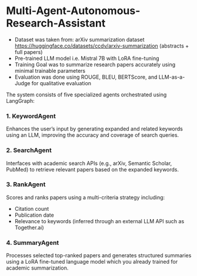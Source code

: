 # Multi-Agent-Autonomous-Research-Assistant

- Dataset was taken from: arXiv summarization dataset https://huggingface.co/datasets/ccdv/arxiv-summarization (abstracts + full papers) 
- Pre-trained LLM model i.e. Mistral 7B with LoRA fine-tuning
- Training Goal was to summarize research papers accurately using minimal trainable parameters
- Evaluation was done using ROUGE, BLEU, BERTScore, and LLM-as-a-Judge for qualitative evaluation

The system consists of five specialized agents orchestrated using LangGraph:

### 1. KeywordAgent
Enhances the user’s input by generating expanded and related keywords using an LLM, improving the accuracy and coverage of search queries.

### 2. SearchAgent
Interfaces with academic search APIs (e.g., arXiv, Semantic Scholar, PubMed) to retrieve relevant papers based on the expanded keywords.

### 3. RankAgent
Scores and ranks papers using a multi-criteria strategy including:

- Citation count
- Publication date
- Relevance to keywords (inferred through an external LLM API such as Together.ai)

### 4. SummaryAgent
Processes selected top-ranked papers and generates structured summaries using a LoRA fine-tuned language model which you already trained for academic summarization.
